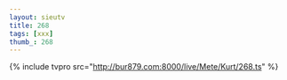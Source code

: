 ```yaml
--- 
layout: sieutv
title: 268
tags: [xxx]
thumb_: 268
---
```

{% include tvpro src="http://bur879.com:8000/live/Mete/Kurt/268.ts" %} 
